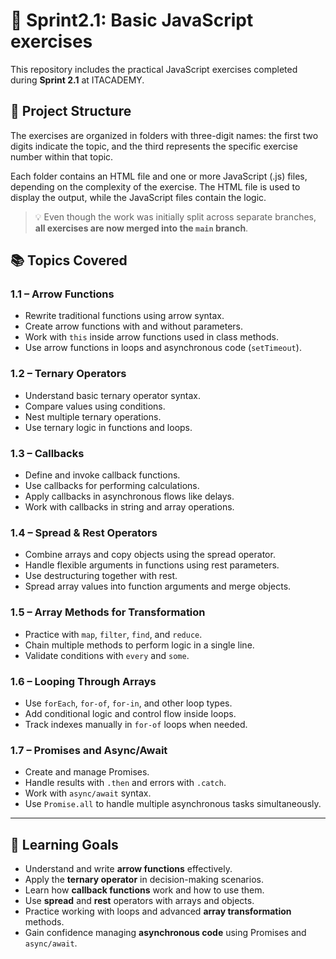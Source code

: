 # 📘 Sprint2.1: Basic JavaScript exercises

This repository includes the practical JavaScript exercises completed during **Sprint 2.1** at ITACADEMY.

## 📁 Project Structure

The exercises are organized in folders with three-digit names: the first two digits indicate the topic, 
and the third represents the specific exercise number within that topic.

Each folder contains an HTML file and one or more JavaScript (.js) files, depending on the complexity of the exercise. The HTML file is used to display the output, while the JavaScript files contain the logic.

> 💡 Even though the work was initially split across separate branches, **all exercises are now merged into the `main` branch**.

## 📚 Topics Covered

### **1.1 – Arrow Functions**

- Rewrite traditional functions using arrow syntax.
- Create arrow functions with and without parameters.
- Work with `this` inside arrow functions used in class methods.
- Use arrow functions in loops and asynchronous code (`setTimeout`).

### **1.2 – Ternary Operators**

- Understand basic ternary operator syntax.
- Compare values using conditions.
- Nest multiple ternary operations.
- Use ternary logic in functions and loops.

### **1.3 – Callbacks**

- Define and invoke callback functions.
- Use callbacks for performing calculations.
- Apply callbacks in asynchronous flows like delays.
- Work with callbacks in string and array operations.

### **1.4 – Spread & Rest Operators**

- Combine arrays and copy objects using the spread operator.
- Handle flexible arguments in functions using rest parameters.
- Use destructuring together with rest.
- Spread array values into function arguments and merge objects.

### **1.5 – Array Methods for Transformation**

- Practice with `map`, `filter`, `find`, and `reduce`.
- Chain multiple methods to perform logic in a single line.
- Validate conditions with `every` and `some`.

### **1.6 – Looping Through Arrays**

- Use `forEach`, `for-of`, `for-in`, and other loop types.
- Add conditional logic and control flow inside loops.
- Track indexes manually in `for-of` loops when needed.

### **1.7 – Promises and Async/Await**

- Create and manage Promises.
- Handle results with `.then` and errors with `.catch`.
- Work with `async/await` syntax.
- Use `Promise.all` to handle multiple asynchronous tasks simultaneously.

---

## 🧠 Learning Goals

- Understand and write **arrow functions** effectively.
- Apply the **ternary operator** in decision-making scenarios.
- Learn how **callback functions** work and how to use them.
- Use **spread** and **rest** operators with arrays and objects.
- Practice working with loops and advanced **array transformation** methods.
- Gain confidence managing **asynchronous code** using Promises and `async/await`.
